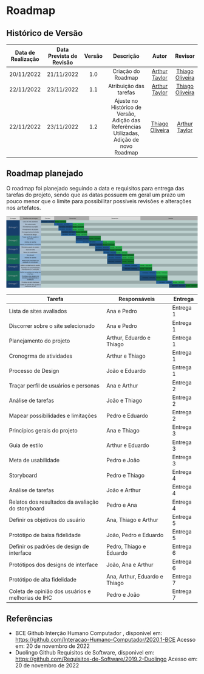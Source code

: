 # Roadmap 

## Histórico de Versão

|Data de Realização|Data Prevista de Revisão|Versão|Descrição|Autor|Revisor|
| :----------: | :------: | :-----------: | :---------: |:---------: | :---------: |
|20/11/2022| 21/11/2022|1.0|Criação do Roadmap| [Arthur Taylor](https://github.com/Eruel6)|[Thiago Oliveira](https://github.com/Thiab394)
|22/11/2022| 23/11/2022|1.1|Atribuição das tarefas| [Arthur Taylor](https://github.com/Eruel6)|[Thiago Oliveira](https://github.com/Thiab394)
|22/11/2022| 23/11/2022|1.2|Ajuste no Histórico de Versão, Adição das Referências Utilizadas, Adição de novo Roadmap|[Thiago Oliveira](https://github.com/Thiab394) |[Arthur Taylor](https://github.com/Eruel6)


## Roadmap planejado

O roadmap foi planejado seguindo a data e requisitos para entrega das tarefas do projeto, sendo que as datas possuem em geral um prazo um pouco menor 
que o limite para possibilitar possíveis revisões e alterações nos artefatos.

<img src="../../assets/images/IHCRoadmap.png" width="1000" ></img>

| Tarefa | Responsáveis | Entrega |
| --- | --- | --- |
| Lista de sites avaliados | Ana e Pedro | Entrega 1 |
| Discorrer sobre o site selecionado | Ana e Pedro | Entrega 1 |
| Planejamento do projeto | Arthur, Eduardo e Thiago | Entrega 1 |
| Cronogrma de atividades | Arthur e Thiago | Entrega 1 |
| Processo de Design | João e Eduardo | Entrega 1 |
| Traçar perfil de usuários e personas | Ana e Arthur | Entrega 2 |
| Análise de tarefas | João e Thiago | Entrega 2 |
| Mapear possibilidades e limitações | Pedro e Eduardo | Entrega 2 |
| Princípios gerais do projeto | Ana e Thiago | Entrega 3 |
| Guia de estilo | Arthur e Eduardo | Entrega 3 |
| Meta de usabilidade | Pedro e João | Entrega 3 |
| Storyboard | Pedro e Thiago | Entrega 4 |
| Análise de tarefas | João e Arthur | Entrega 4 |
| Relatos dos resultados da avaliação do storyboard | Pedro e Ana | Entrega 4 |
| Definir os objetivos do usuário | Ana, Thiago e Arthur | Entrega 5 |
| Protótipo de baixa fidelidade | João, Pedro e Eduardo | Entrega 5 |
| Definir os padrões de design de interface | Pedro, Thiago e Eduardo| Entrega 6 |
| Protótipos dos designs de interface | João, Ana e Arthur | Entrega 6 |
|Protótipo de alta fidelidade | Ana, Arthur, Eduardo e Thiago | Entrega 7 |
| Coleta de opinião dos usuários e melhorias de IHC | Pedro e João  | Entrega 7 |

## Referências
- BCE Github Interção Humano Computador , disponivel em: https://github.com/Interacao-Humano-Computador/2020.1-BCE Acesso em: 20 de novembro de 2022
- Duolingo Github Requisitos de Software, disponivel em: https://github.com/Requisitos-de-Software/2019.2-Duolingo Acesso em: 20 de novembro de 2022
